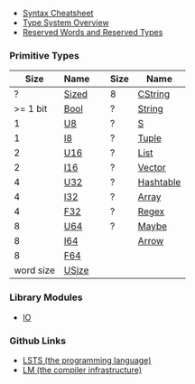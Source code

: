 <link rel="stylesheet" type="text/css" href="styles.css">

* [Syntax Cheatsheet](https://lambda-mountain-compiler-backend.github.io/lsts-language-reference/lsts-syntax)
* [Type System Overview](https://lambda-mountain-compiler-backend.github.io/lsts-language-reference/type-system)
* [Reserved Words and Reserved Types](https://lambda-mountain-compiler-backend.github.io/lsts-language-reference/reserved-words)

### Primitive Types
  
| Size      | Name                                                                          |        | Size   | Name |
| --------- | ----------------------------------------------------------------------------- | ------ | ------ | ---- |
| ?         | [Sized](https://lambda-mountain-compiler-backend.github.io/lsts-language-reference/lib-sized) | &nbsp; | 8      | [CString](https://lambda-mountain-compiler-backend.github.io/lsts-language-reference/lib-cstring) |
| >= 1 bit  | [Bool](https://lambda-mountain-compiler-backend.github.io/lsts-language-reference/lib-bool)   | &nbsp; | ?      | [String](https://lambda-mountain-compiler-backend.github.io/lsts-language-reference/lib-string) |
| 1         | [U8](https://lambda-mountain-compiler-backend.github.io/lsts-language-reference/lib-u8)       | &nbsp; | ?      | [S](https://lambda-mountain-compiler-backend.github.io/lsts-language-reference/lib-s-expression) |
| 1         | [I8](https://lambda-mountain-compiler-backend.github.io/lsts-language-reference/lib-i8)       | &nbsp; | ?      | [Tuple](https://lambda-mountain-compiler-backend.github.io/lsts-language-reference/lib-tuple) |
| 2         | [U16](https://lambda-mountain-compiler-backend.github.io/lsts-language-reference/lib-u16)     | &nbsp; | ?      | [List](https://lambda-mountain-compiler-backend.github.io/lsts-language-reference/lib-list) |
| 2         | [I16](https://lambda-mountain-compiler-backend.github.io/lsts-language-reference/lib-i16)     | &nbsp; | ?      | [Vector](https://lambda-mountain-compiler-backend.github.io/lsts-language-reference/lib-vector) |
| 4         | [U32](https://lambda-mountain-compiler-backend.github.io/lsts-language-reference/lib-u32)     | &nbsp; | ?      | [Hashtable](https://lambda-mountain-compiler-backend.github.io/lsts-language-reference/lib-hashtable) |
| 4         | [I32](https://lambda-mountain-compiler-backend.github.io/lsts-language-reference/lib-i32)     | &nbsp; | ?      | [Array](https://lambda-mountain-compiler-backend.github.io/lsts-language-reference/lib-array) |
| 4         | [F32](https://lambda-mountain-compiler-backend.github.io/lsts-language-reference/lib-f32)     | &nbsp; | ?      | [Regex](https://lambda-mountain-compiler-backend.github.io/lsts-language-reference/lib-regex) |
| 8         | [U64](https://lambda-mountain-compiler-backend.github.io/lsts-language-reference/lib-u64)     | &nbsp; | ?      | [Maybe](https://lambda-mountain-compiler-backend.github.io/lsts-language-reference/lib-maybe) |
| 8         | [I64](https://lambda-mountain-compiler-backend.github.io/lsts-language-reference/lib-i64)     | &nbsp; | &nbsp; | [Arrow](https://lambda-mountain-compiler-backend.github.io/lsts-language-reference/lib-arrow) |
| 8         | [F64](https://lambda-mountain-compiler-backend.github.io/lsts-language-reference/lib-f64)     | &nbsp; | &nbsp; | &nbsp; |
| word size | [USize](https://lambda-mountain-compiler-backend.github.io/lsts-language-reference/lib-usize) | &nbsp; | &nbsp; | &nbsp; |

### Library Modules

* [IO](https://lambda-mountain-compiler-backend.github.io/lsts-language-reference/lib-io)

### Github Links

* [LSTS (the programming language)](https://github.com/lambda-mountain-compiler-backend/LSTS?tab=readme-ov-file#much-like-c)
* [LM (the compiler infrastructure)](https://github.com/lambda-mountain-compiler-backend/lambda-mountain#lambda-mountain)
